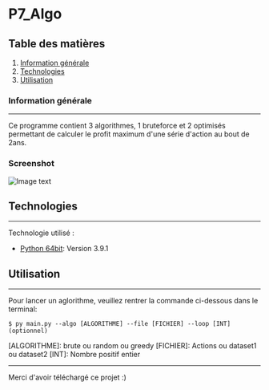 # P7_Algo
## Table des matières
1. [Information générale](#general-info)
2. [Technologies](#technologies)
3. [Utilisation](#utilisation)

### Information générale
***
Ce programme contient 3 algorithmes, 1 bruteforce et 2 optimisés permettant de calculer le profit maximum d'une série d'action au bout de 2ans.
### Screenshot
![Image text](https://i.ibb.co/LC80vpd/banniere-op.png)
## Technologies
***
Technologie utilisé :
* [Python 64bit](https://www.python.org/downloads/release/python-391/): Version 3.9.1
## Utilisation
***
Pour lancer un aglorithme, veuillez rentrer la commande ci-dessous dans le terminal:
```
$ py main.py --algo [ALGORITHME] --file [FICHIER] --loop [INT] (optionnel)
```
[ALGORITHME]: brute ou random ou greedy
[FICHIER]: Actions ou dataset1 ou dataset2
[INT]: Nombre positif entier
***
Merci d'avoir téléchargé ce projet :) 
